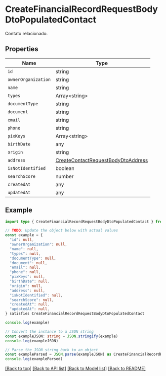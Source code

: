 
# CreateFinancialRecordRequestBodyDtoPopulatedContact

Contato relacionado.

## Properties

Name | Type
------------ | -------------
`id` | string
`ownerOrganization` | string
`name` | string
`types` | Array&lt;string&gt;
`documentType` | string
`document` | string
`email` | string
`phone` | string
`pixKeys` | Array&lt;string&gt;
`birthDate` | any
`origin` | string
`address` | [CreateContactRequestBodyDtoAddress](CreateContactRequestBodyDtoAddress.md)
`isNotIdentified` | boolean
`searchScore` | number
`createdAt` | any
`updatedAt` | any

## Example

```typescript
import type { CreateFinancialRecordRequestBodyDtoPopulatedContact } from '@usesofia/pegasus-core-api-sdk'

// TODO: Update the object below with actual values
const example = {
  "id": null,
  "ownerOrganization": null,
  "name": null,
  "types": null,
  "documentType": null,
  "document": null,
  "email": null,
  "phone": null,
  "pixKeys": null,
  "birthDate": null,
  "origin": null,
  "address": null,
  "isNotIdentified": null,
  "searchScore": null,
  "createdAt": null,
  "updatedAt": null,
} satisfies CreateFinancialRecordRequestBodyDtoPopulatedContact

console.log(example)

// Convert the instance to a JSON string
const exampleJSON: string = JSON.stringify(example)
console.log(exampleJSON)

// Parse the JSON string back to an object
const exampleParsed = JSON.parse(exampleJSON) as CreateFinancialRecordRequestBodyDtoPopulatedContact
console.log(exampleParsed)
```

[[Back to top]](#) [[Back to API list]](../README.md#api-endpoints) [[Back to Model list]](../README.md#models) [[Back to README]](../README.md)


